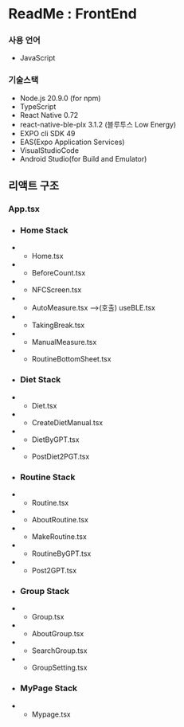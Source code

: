 # ReadMe : FrontEnd
### 사용 언어
- JavaScript
### 기술스택
- Node.js 20.9.0 (for npm)
- TypeScript
- React Native 0.72
- react-native-ble-plx 3.1.2 (블루투스 Low Energy)
- EXPO cli SDK 49
- EAS(Expo Application Services)
- VisualStudioCode
- Android Studio(for Build and Emulator)





## 리액트 구조
### App.tsx
- ### Home Stack
- - Home.tsx
- - BeforeCount.tsx
- - NFCScreen.tsx
- - AutoMeasure.tsx  -->(호출) useBLE.tsx
- - TakingBreak.tsx
- - ManualMeasure.tsx
- - RoutineBottomSheet.tsx
- ### Diet Stack
- - Diet.tsx
- - CreateDietManual.tsx
- - DietByGPT.tsx
- - PostDiet2PGT.tsx
- ### Routine Stack
- - Routine.tsx
- - AboutRoutine.tsx
- - MakeRoutine.tsx
- - RoutineByGPT.tsx
- - Post2GPT.tsx
- ### Group Stack
- - Group.tsx
- - AboutGroup.tsx
- - SearchGroup.tsx
- - GroupSetting.tsx
- ### MyPage Stack
- - Mypage.tsx
